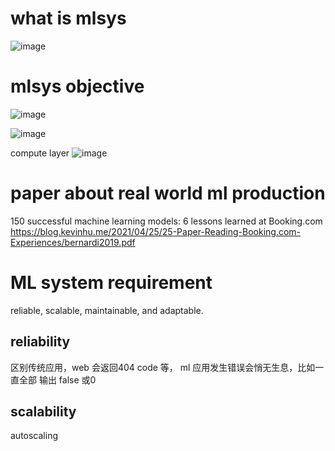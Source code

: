 # what is mlsys
![image](https://github.com/spevenhe/Study/assets/42630862/2af5f510-6c44-4c02-bdd3-4acdacf6f021)

# mlsys objective
![image](https://github.com/spevenhe/Study/assets/42630862/b259c193-473d-4141-88c1-21198cbb2d8c)

![image](https://github.com/spevenhe/Study/assets/42630862/2aee18c9-d9fc-4ce1-b966-55555ffaae91)

compute layer
![image](https://github.com/spevenhe/Study/assets/42630862/212bea15-4088-4f13-aa98-1640ad28db47)



# paper about real world ml production
150 successful machine learning models: 6 lessons learned at Booking.com
https://blog.kevinhu.me/2021/04/25/25-Paper-Reading-Booking.com-Experiences/bernardi2019.pdf

# ML system requirement
reliable, scalable, maintainable, and adaptable.

## reliability
区别传统应用，web 会返回404 code 等， ml 应用发生错误会悄无生息，比如一直全部 输出 false 或0 

## scalability
autoscaling

